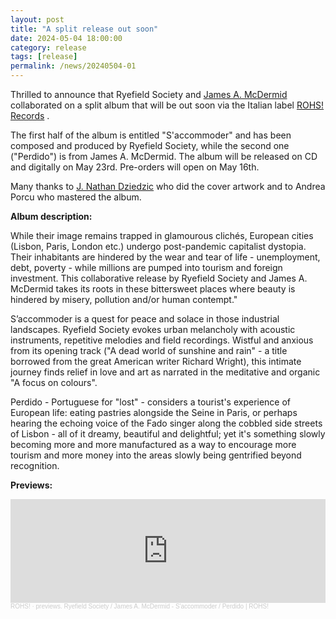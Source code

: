 ```yaml
---
layout: post
title: "A split release out soon"
date: 2024-05-04 18:00:00
category: release
tags: [release]
permalink: /news/20240504-01
---
```


Thrilled to announce that Ryefield Society and [James A. McDermid](https://jamcdermid.bandcamp.com/) collaborated on a split album that will be out soon via the Italian label [ROHS! Records](https://rohsrecords.bandcamp.com/) . <!--more--><br/>


The first half of the album is entitled "S'accommoder" and has been composed and produced by Ryefield Society, while the second one ("Perdido") is from James A. McDermid. The album will be released on CD and digitally on May 23rd. Pre-orders will open on May 16th.

Many thanks to [J. Nathan Dziedzic](https://www.formandtype.com) who did the cover artwork and to Andrea Porcu who mastered the album.


<b>Album description:</b>

While their image remains trapped in glamourous clichés, European cities (Lisbon, Paris, London etc.) undergo post-pandemic capitalist dystopia. Their inhabitants are hindered by the wear and tear of life - unemployment, debt, poverty - while millions are pumped into tourism and foreign investment. This collaborative release by Ryefield Society and James A. McDermid takes its roots in these bittersweet places where beauty is hindered by misery, pollution and/or human contempt."

S’accommoder is a quest for peace and solace in those industrial landscapes. Ryefield Society evokes urban melancholy with acoustic instruments, repetitive melodies and field recordings. Wistful and anxious from its opening track ("A dead world of sunshine and rain" - a title borrowed from the great American writer Richard Wright), this intimate journey finds relief in love and art as narrated in the meditative and organic "A focus on colours".

Perdido - Portuguese for "lost" - considers a tourist's experience of European life: eating pastries alongside the Seine in Paris, or perhaps hearing the echoing voice of the Fado singer along the cobbled side streets of Lisbon - all of it dreamy, beautiful and delightful; yet it's something slowly becoming more and more manufactured as a way to encourage more tourism and more money into the areas slowly being gentrified beyond recognition.



<b>Previews:</b>
<iframe width="100%" height="166" scrolling="no" frameborder="no" allow="autoplay" src="https://w.soundcloud.com/player/?url=https%3A//api.soundcloud.com/tracks/1812514080&color=%23070504&auto_play=false&hide_related=false&show_comments=true&show_user=true&show_reposts=false&show_teaser=true"></iframe><div style="font-size: 10px; color: #cccccc;line-break: anywhere;word-break: normal;overflow: hidden;white-space: nowrap;text-overflow: ellipsis; font-family: Interstate,Lucida Grande,Lucida Sans Unicode,Lucida Sans,Garuda,Verdana,Tahoma,sans-serif;font-weight: 100;"><a href="https://soundcloud.com/rohs-records" title="ROHS!" target="_blank" style="color: #cccccc; text-decoration: none;">ROHS!</a> · <a href="https://soundcloud.com/rohs-records/previews-ryefield-society-james-a-mcdermid-saccommoder-perdido-rohs" title="previews. Ryefield Society / James A. McDermid - S&#x27;accommoder / Perdido | ROHS!" target="_blank" style="color: #cccccc; text-decoration: none;">previews. Ryefield Society / James A. McDermid - S&#x27;accommoder / Perdido | ROHS!</a></div>